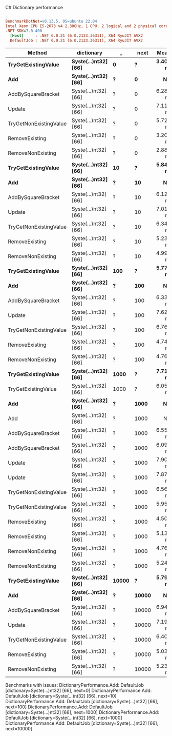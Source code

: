 C# Dictionary performance
``` ini

BenchmarkDotNet=v0.13.5, OS=ubuntu 22.04
Intel Xeon CPU E5-2673 v4 2.30GHz, 1 CPU, 2 logical and 2 physical cores
.NET SDK=7.0.400
  [Host]     : .NET 6.0.21 (6.0.2123.36311), X64 RyuJIT AVX2
  DefaultJob : .NET 6.0.21 (6.0.2123.36311), X64 RyuJIT AVX2


```
|                 Method |           dictionary |     _ |  next |     Mean |     Error |    StdDev | Allocated |
|----------------------- |--------------------- |------ |------ |---------:|----------:|----------:|----------:|
|    **TryGetExistingValue** | **Syste(...)nt32] [66]** |     **0** |     **?** | **3.400 ns** | **0.1034 ns** | **0.0967 ns** |         **-** |
|                    **Add** | **Syste(...)nt32] [66]** |     **?** |     **0** |       **NA** |        **NA** |        **NA** |         **-** |
|     AddBySquareBracket | Syste(...)nt32] [66] |     ? |     0 | 6.284 ns | 0.1672 ns | 0.1990 ns |         - |
|                 Update | Syste(...)nt32] [66] |     ? |     0 | 7.117 ns | 0.1764 ns | 0.1650 ns |         - |
| TryGetNonExistingValue | Syste(...)nt32] [66] |     ? |     0 | 5.728 ns | 0.1606 ns | 0.2354 ns |         - |
|         RemoveExisting | Syste(...)nt32] [66] |     ? |     0 | 3.201 ns | 0.1076 ns | 0.1610 ns |         - |
|      RemoveNonExisting | Syste(...)nt32] [66] |     ? |     0 | 2.881 ns | 0.1030 ns | 0.0964 ns |         - |
|    **TryGetExistingValue** | **Syste(...)nt32] [66]** |    **10** |     **?** | **5.843 ns** | **0.1643 ns** | **0.1687 ns** |         **-** |
|                    **Add** | **Syste(...)nt32] [66]** |     **?** |    **10** |       **NA** |        **NA** |        **NA** |         **-** |
|     AddBySquareBracket | Syste(...)nt32] [66] |     ? |    10 | 6.121 ns | 0.1649 ns | 0.1542 ns |         - |
|                 Update | Syste(...)nt32] [66] |     ? |    10 | 7.018 ns | 0.1748 ns | 0.1635 ns |         - |
| TryGetNonExistingValue | Syste(...)nt32] [66] |     ? |    10 | 6.346 ns | 0.1718 ns | 0.2293 ns |         - |
|         RemoveExisting | Syste(...)nt32] [66] |     ? |    10 | 5.238 ns | 0.1497 ns | 0.3058 ns |         - |
|      RemoveNonExisting | Syste(...)nt32] [66] |     ? |    10 | 4.997 ns | 0.1468 ns | 0.2533 ns |         - |
|    **TryGetExistingValue** | **Syste(...)nt32] [66]** |   **100** |     **?** | **5.770 ns** | **0.1570 ns** | **0.1928 ns** |         **-** |
|                    **Add** | **Syste(...)nt32] [66]** |     **?** |   **100** |       **NA** |        **NA** |        **NA** |         **-** |
|     AddBySquareBracket | Syste(...)nt32] [66] |     ? |   100 | 6.336 ns | 0.1509 ns | 0.1412 ns |         - |
|                 Update | Syste(...)nt32] [66] |     ? |   100 | 7.628 ns | 0.1954 ns | 0.2472 ns |         - |
| TryGetNonExistingValue | Syste(...)nt32] [66] |     ? |   100 | 6.766 ns | 0.1543 ns | 0.1368 ns |         - |
|         RemoveExisting | Syste(...)nt32] [66] |     ? |   100 | 4.746 ns | 0.1338 ns | 0.2003 ns |         - |
|      RemoveNonExisting | Syste(...)nt32] [66] |     ? |   100 | 4.765 ns | 0.1350 ns | 0.1196 ns |         - |
|    **TryGetExistingValue** | **Syste(...)nt32] [66]** |  **1000** |     **?** | **7.712 ns** | **0.1372 ns** | **0.1216 ns** |         **-** |
|    TryGetExistingValue | Syste(...)nt32] [66] |  1000 |     ? | 6.055 ns | 0.1649 ns | 0.3478 ns |         - |
|                    **Add** | **Syste(...)nt32] [66]** |     **?** |  **1000** |       **NA** |        **NA** |        **NA** |         **-** |
|                    Add | Syste(...)nt32] [66] |     ? |  1000 |       NA |        NA |        NA |         - |
|     AddBySquareBracket | Syste(...)nt32] [66] |     ? |  1000 | 6.558 ns | 0.1571 ns | 0.1393 ns |         - |
|     AddBySquareBracket | Syste(...)nt32] [66] |     ? |  1000 | 6.090 ns | 0.0894 ns | 0.1999 ns |         - |
|                 Update | Syste(...)nt32] [66] |     ? |  1000 | 7.900 ns | 0.1739 ns | 0.2261 ns |         - |
|                 Update | Syste(...)nt32] [66] |     ? |  1000 | 7.876 ns | 0.1849 ns | 0.1639 ns |         - |
| TryGetNonExistingValue | Syste(...)nt32] [66] |     ? |  1000 | 6.560 ns | 0.1593 ns | 0.1490 ns |         - |
| TryGetNonExistingValue | Syste(...)nt32] [66] |     ? |  1000 | 5.953 ns | 0.1399 ns | 0.1961 ns |         - |
|         RemoveExisting | Syste(...)nt32] [66] |     ? |  1000 | 4.507 ns | 0.1343 ns | 0.1699 ns |         - |
|         RemoveExisting | Syste(...)nt32] [66] |     ? |  1000 | 5.138 ns | 0.1457 ns | 0.3010 ns |         - |
|      RemoveNonExisting | Syste(...)nt32] [66] |     ? |  1000 | 4.761 ns | 0.1300 ns | 0.1736 ns |         - |
|      RemoveNonExisting | Syste(...)nt32] [66] |     ? |  1000 | 5.249 ns | 0.1466 ns | 0.2753 ns |         - |
|    **TryGetExistingValue** | **Syste(...)nt32] [66]** | **10000** |     **?** | **5.797 ns** | **0.1598 ns** | **0.2799 ns** |         **-** |
|                    **Add** | **Syste(...)nt32] [66]** |     **?** | **10000** |       **NA** |        **NA** |        **NA** |         **-** |
|     AddBySquareBracket | Syste(...)nt32] [66] |     ? | 10000 | 6.948 ns | 0.1795 ns | 0.1843 ns |         - |
|                 Update | Syste(...)nt32] [66] |     ? | 10000 | 7.192 ns | 0.1912 ns | 0.2045 ns |         - |
| TryGetNonExistingValue | Syste(...)nt32] [66] |     ? | 10000 | 6.405 ns | 0.1289 ns | 0.1143 ns |         - |
|         RemoveExisting | Syste(...)nt32] [66] |     ? | 10000 | 5.030 ns | 0.1189 ns | 0.1112 ns |         - |
|      RemoveNonExisting | Syste(...)nt32] [66] |     ? | 10000 | 5.239 ns | 0.1431 ns | 0.1648 ns |         - |

Benchmarks with issues:
  DictionaryPerformance.Add: DefaultJob [dictionary=Syste(...)nt32] [66], next=0]
  DictionaryPerformance.Add: DefaultJob [dictionary=Syste(...)nt32] [66], next=10]
  DictionaryPerformance.Add: DefaultJob [dictionary=Syste(...)nt32] [66], next=100]
  DictionaryPerformance.Add: DefaultJob [dictionary=Syste(...)nt32] [66], next=1000]
  DictionaryPerformance.Add: DefaultJob [dictionary=Syste(...)nt32] [66], next=1000]
  DictionaryPerformance.Add: DefaultJob [dictionary=Syste(...)nt32] [66], next=10000]
